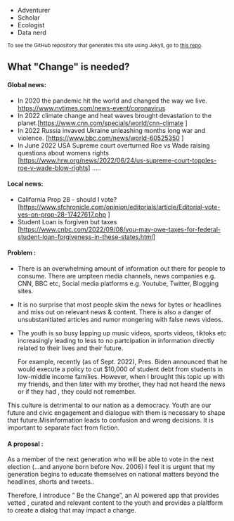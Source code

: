 - Adventurer
- Scholar
- Ecologist
- Data nerd

<small>To see the GitHub repository that generates this site using Jekyll, go to [this repo](https://github.com/baskaufs/example_website/).</small>

## What "Change" is needed?

#### Global news:
- In 2020 the pandemic hit the world and changed the way we live. [https://www.nytimes.com/news-event/coronavirus ](https://www.nytimes.com/news-event/coronavirus)
- In 2022 climate change and heat waves brought devastation to the planet.[https://www.cnn.com/specials/world/cnn-climate ]
- In 2022 Russia invaved Ukraine unleashing months long war and violence. [https://www.bbc.com/news/world-60525350 ]
- In June 2022 USA Supreme court overturned Roe vs Wade raising questions about womens rights [https://www.hrw.org/news/2022/06/24/us-supreme-court-topples-roe-v-wade-blow-rights]
…..

#### Local news:
- California Prop 28 - should I vote? [https://www.sfchronicle.com/opinion/editorials/article/Editorial-vote-yes-on-prop-28-17427617.php ]
- Student Loan is forgiven but taxes [https://www.cnbc.com/2022/09/08/you-may-owe-taxes-for-federal-student-loan-forgiveness-in-these-states.html]

#### Problem :
- There is an overwhelming amount of information out there for people to consume. There are umpteen media channels, news companies e.g. CNN, BBC etc, Social media platforms  e.g. Youtube, Twitter, Blogging sites. 

- It is no surprise that most people skim the news for bytes or headlines  and miss out on relevant news & content. There is also a danger of unsubstanitiated articles and rumor mongering with false news videos.

- The youth is so busy lapping up music videos, sports videos, tiktoks etc increasingly leading to less to no partcipation in information directly related to their lives and their future. <p> For example, recently (as of Sept. 2022), Pres. Biden announced that he would execute a policy to cut $10,000 of student debt from students in low-middle income families. However, when I brought this topic up with my friends, and then later with my brother, they had not heard the news or if they had , they could not remember. </p>

This culture is detrimental to our nation as a democracy. Youth are our future and civic engagement and dialogue with them is necessary to shape that future.Misinformation leads to confusion and wrong decisions. It is important to separate fact from fiction. 

#### A proposal :

As a member of the next generation who will be able to vote in the next election (...and anyone born before Nov. 2006) I feel it is  urgent that my generation begins to educate themselves on national matters beyond the headlines, shorts and tweets.. 

Therefore, I introduce ” Be the Change”, an AI powered app that provides vetted , curated and relevant content to the youth and provides a plaltform to create a dialog that may impact a change.

